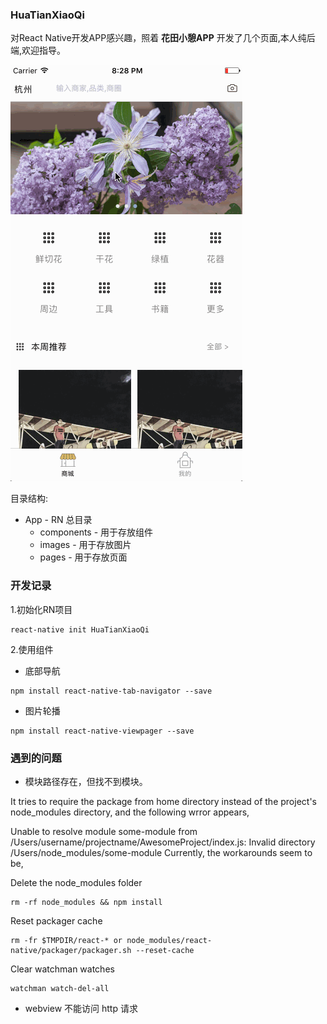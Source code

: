 ### HuaTianXiaoQi

对React Native开发APP感兴趣，照着 **花田小憩APP** 开发了几个页面,本人纯后端,欢迎指导。

![alt text](./info.gif "info")

目录结构:

- App - RN 总目录
  - components - 用于存放组件
  - images - 用于存放图片
  - pages - 用于存放页面

### 开发记录

1.初始化RN项目

```
react-native init HuaTianXiaoQi
```

2.使用组件

- 底部导航
```
npm install react-native-tab-navigator --save
```

- 图片轮播
```
npm install react-native-viewpager --save
```

### 遇到的问题

- 模块路径存在，但找不到模块。

It tries to require the package from home directory instead of the project's node_modules directory, and the following wrror appears,

Unable to resolve module some-module from /Users/username/projectname/AwesomeProject/index.js: Invalid directory /Users/node_modules/some-module
Currently, the workarounds seem to be,

Delete the node_modules folder
```
rm -rf node_modules && npm install
```
Reset packager cache
```
rm -fr $TMPDIR/react-* or node_modules/react-native/packager/packager.sh --reset-cache
```
Clear watchman watches
```
watchman watch-del-all
```

- webview 不能访问 http 请求
